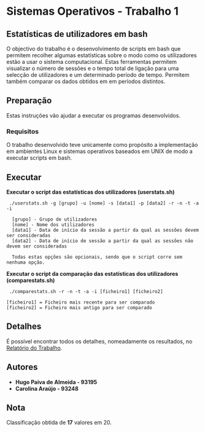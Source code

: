# Sistemas Operativos - Trabalho 1

## Estatísticas de utilizadores em bash

O objectivo do trabalho é o desenvolvimento de scripts em bash que permitem recolher algumas estatísticas sobre o modo como os utilizadores estão a usar o sistema computacional. Estas ferramentas permitem visualizar o número de sessões e o tempo total de ligação para uma selecção de utilizadores e um determinado período de tempo. Permitem também comparar os dados obtidos em em períodos distintos.

##  Preparação
Estas instruções vão ajudar a executar os programas desenvolvidos.

### Requisitos
O trabalho desenvolvido teve unicamente como propósito a implementação em ambientes Linux e sistemas operativos baseados em UNIX de modo a executar scripts em bash.  

## Executar

**Executar o script das estatísticas dos utilizadores (userstats.sh)**
```
 ./userstats.sh -g [grupo] -u [nome] -s [data1] -p [data2] -r -n -t -a -i
 
  [grupo] - Grupo de utilizadores
  [nome] - Nome dos utilizadores
  [data1] - Data de início da sessão a partir da qual as sessões devem ser consideradas
  [data2] - Data de início de sessão a partir da qual as sessões não devem ser consideradas
  
  Todas estas opções são opcionais, sendo que o script corre sem nenhuma opção.

```

**Executar o script da comparação das estatísticas dos utilizadores (comparestats.sh)**
```
 ./comparestats.sh -r -n -t -a -i [ficheiro1] [ficheiro2]
 
[ficheiro1] = Ficheiro mais recente para ser comparado
[ficheiro2] = Ficheiro mais antigo para ser comparado

```

## Detalhes
É possível encontrar todos os detalhes, nomeadamente os resultados, no [Relatório do Trabalho](/relatorio/SO_Report.pdf).

## Autores

 - **Hugo Paiva de Almeida - 93195**
 - **Carolina Araújo - 93248**
 
 ## Nota
Classificação obtida de **17** valores em 20.



